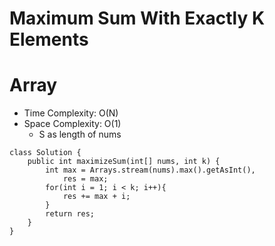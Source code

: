 # Maximum Sum With Exactly K Elements
# Array
* Time Complexity: O(N)
* Space Complexity: O(1)
	* S as length of nums
```
class Solution {
    public int maximizeSum(int[] nums, int k) {
        int max = Arrays.stream(nums).max().getAsInt(),
            res = max;
        for(int i = 1; i < k; i++){
            res += max + i;
        }
        return res;
    }
}
```